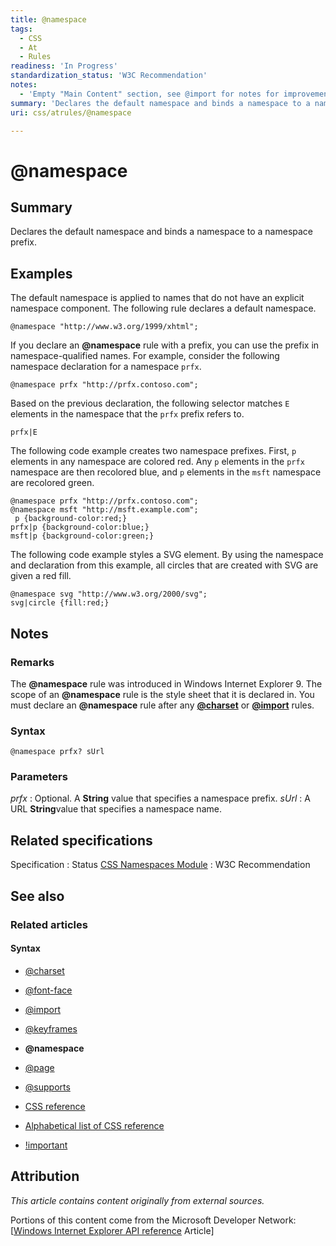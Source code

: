 ```yaml
---
title: @namespace
tags:
  - CSS
  - At
  - Rules
readiness: 'In Progress'
standardization_status: 'W3C Recommendation'
notes:
  - 'Empty "Main Content" section, see @import for notes for improvement suggestion. I haven''t come across @namespaces often in single-site implementations; perhaps we can provide elaboration on when @namespaces provide utility.'
summary: 'Declares the default namespace and binds a namespace to a namespace prefix.'
uri: css/atrules/@namespace

---
```

# @namespace

## Summary

Declares the default namespace and binds a namespace to a namespace prefix.

## Examples

The default namespace is applied to names that do not have an explicit namespace component. The following rule declares a default namespace.

    @namespace "http://www.w3.org/1999/xhtml";

If you declare an **@namespace** rule with a prefix, you can use the prefix in namespace-qualified names. For example, consider the following namespace declaration for a namespace `prfx`.

    @namespace prfx "http://prfx.contoso.com";

Based on the previous declaration, the following selector matches `E` elements in the namespace that the `prfx` prefix refers to.

    prfx|E

The following code example creates two namespace prefixes. First, `p` elements in any namespace are colored red. Any `p` elements in the `prfx` namespace are then recolored blue, and `p` elements in the `msft` namespace are recolored green.

    @namespace prfx "http://prfx.contoso.com";
    @namespace msft "http://msft.example.com";
     p {background-color:red;}
    prfx|p {background-color:blue;}
    msft|p {background-color:green;}

The following code example styles a SVG element. By using the namespace and declaration from this example, all circles that are created with SVG are given a red fill.

    @namespace svg "http://www.w3.org/2000/svg";
    svg|circle {fill:red;}

## Notes

### Remarks

The **@namespace** rule was introduced in Windows Internet Explorer 9. The scope of an **@namespace** rule is the style sheet that it is declared in. You must declare an **@namespace** rule after any [**@charset**](/css/atrules/@charset) or [**@import**](/css/atrules/@import) rules.

### Syntax

`@namespace prfx? sUrl`

### Parameters

*prfx*
:   Optional. A **String** value that specifies a namespace prefix.
*sUrl*
:   A URL **String**value that specifies a namespace name.

## Related specifications

Specification
:   Status
[CSS Namespaces Module](http://www.w3.org/TR/css3-namespace/#declaration)
:   W3C Recommendation

## See also

### Related articles

#### Syntax

-   [@charset](/css/atrules/@charset)

-   [@font-face](/css/atrules/@font-face)

-   [@import](/css/atrules/@import)

-   [@keyframes](/css/atrules/@keyframes)

-   **@namespace**

-   [@page](/css/atrules/@page)

-   [@supports](/css/atrules/@supports)

-   [CSS reference](/css/reference)

-   [Alphabetical list of CSS reference](/css/reference/alphabetical)

-   [!important](/css/syntax/!important)

## Attribution

*This article contains content originally from external sources.*

Portions of this content come from the Microsoft Developer Network: [[Windows Internet Explorer API reference](http://msdn.microsoft.com/en-us/library/ie/hh828809%28v=vs.85%29.aspx) Article]


